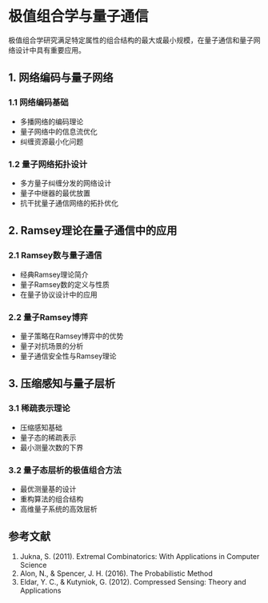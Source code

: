 # 极值组合学与量子通信

极值组合学研究满足特定属性的组合结构的最大或最小规模，在量子通信和量子网络设计中具有重要应用。

## 1. 网络编码与量子网络

### 1.1 网络编码基础
- 多播网络的编码理论
- 量子网络中的信息流优化
- 纠缠资源最小化问题

### 1.2 量子网络拓扑设计
- 多方量子纠缠分发的网络设计
- 量子中继器的最优放置
- 抗干扰量子通信网络的拓扑优化

## 2. Ramsey理论在量子通信中的应用

### 2.1 Ramsey数与量子通信
- 经典Ramsey理论简介
- 量子Ramsey数的定义与性质
- 在量子协议设计中的应用

### 2.2 量子Ramsey博弈
- 量子策略在Ramsey博弈中的优势
- 量子对抗场景的分析
- 量子通信安全性与Ramsey理论

## 3. 压缩感知与量子层析

### 3.1 稀疏表示理论
- 压缩感知基础
- 量子态的稀疏表示
- 最小测量次数的下界

### 3.2 量子态层析的极值组合方法
- 最优测量基的设计
- 重构算法的组合结构
- 高维量子系统的高效层析

## 参考文献

1. Jukna, S. (2011). Extremal Combinatorics: With Applications in Computer Science
2. Alon, N., & Spencer, J. H. (2016). The Probabilistic Method
3. Eldar, Y. C., & Kutyniok, G. (2012). Compressed Sensing: Theory and Applications